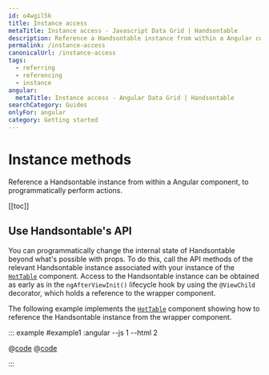 ```yaml
---
id: o4wgil5k
title: Instance access
metaTitle: Instance access - Javascript Data Grid | Handsontable
description: Reference a Handsontable instance from within a Angular component, to programmatically perform actions.
permalink: /instance-access
canonicalUrl: /instance-access
tags:
  - referring
  - referencing
  - instance
angular:
  metaTitle: Instance access - Angular Data Grid | Handsontable
searchCategory: Guides
onlyFor: angular
category: Getting started
---
```


# Instance methods

Reference a Handsontable instance from within a Angular component, to programmatically perform actions.

[[toc]]

## Use Handsontable's API

You can programmatically change the internal state of Handsontable beyond what's possible with props. To do this, call the API methods of the relevant Handsontable instance associated with your instance of the [`HotTable`](@/guides/getting-started/installation/installation.md#use-the-hottable-component) component. Access to the Handsontable instance can be obtained as early as in the `ngAfterViewInit()` lifecycle hook by using the `@ViewChild` decorator, which holds a reference to the wrapper component.

The following example implements the [`HotTable`](@/guides/getting-started/installation/installation.md#use-the-hottable-component) component showing how to reference the Handsontable instance from the wrapper component.

::: example #example1 :angular --js 1 --html 2

@[code](@/content/guides/getting-started/angular-hot-instance/angular/example1.js)
@[code](@/content/guides/getting-started/angular-hot-instance/angular/example1.html)

:::
